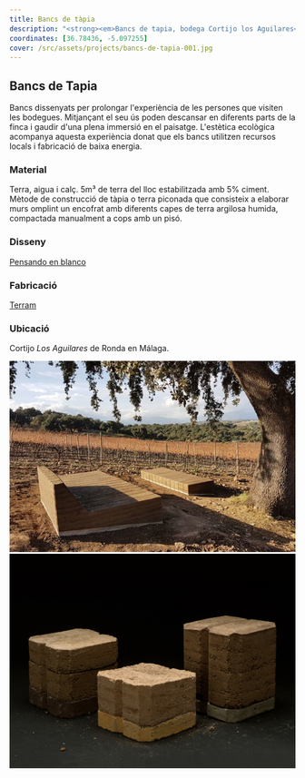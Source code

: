 ```yaml
---
title: Bancs de tàpia
description: "<strong><em>Bancs de tapia, bodega Cortijo los Aguilares</strong></em>: fabricats amb materials locals i  dissenyats per prolongar l’experiència de les persones que visiten les bodegues."
coordinates: [36.78436, -5.097255]
cover: /src/assets/projects/bancs-de-tapia-001.jpg
---
```


## Bancs de Tapia

Bancs dissenyats per prolongar l'experiència de les persones que visiten les bodegues. Mitjançant el seu ús poden descansar en diferents parts de la finca i gaudir d'una plena immersió en el paisatge. L'estètica ecològica acompanya aquesta experiència donat que els bancs utilitzen recursos locals i fabricació de baixa energia.

### Material

Terra, aigua i calç. 5m³ de terra del lloc estabilitzada amb 5% ciment.
Mètode de construcció de tàpia o terra piconada que consisteix a elaborar murs omplint un encofrat amb diferents capes de terra argilosa humida, compactada manualment a cops amb un pisó.

### Disseny
[Pensando en blanco](https://pensandoenblanco.com/project/bancos-de-tapia-c-o-cla/)

### Fabricació
[Terram](https://www.terram.cat/portfolio/bancs-de-tapia-celler-a-ronda-malaga/)

### Ubicació
Cortijo _Los Aguilares_ de Ronda en Málaga.

![](/src/assets/projects/bancs-de-tapia-001.jpg)
![](/src/assets/projects/bancs-de-tapia-002.jpg)
